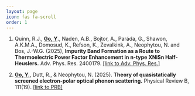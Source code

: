 ```yaml
---
layout: page
icon: fas fa-scroll
order: 1
---
```


1. Quinn, R.J., **<u>Go, Y</u>**., Naden, A.B., Bojtor, A., Paráda, G., Shawon, A.K.M.A., Domosud, K., Refson, K., Zevalkink, A., Neophytou, N. and Bos, J.-W.G. (2025), **Impurity Band Formation as a Route to Thermoelectric Power Factor Enhancement in n-type XNiSn Half-Heuslers.** Adv. Phys. Res. 2400179. <a href="https://doi.org/10.1002/apxr.202400179" target="_blank">[link to Adv. Phys. Res.]</a>


2. **<u>Go, Y.</u>**, Dutt, R., & Neophytou, N. (2025). **Theory of quasistatically screened electron-polar optical phonon scattering.** Physical Review B, 111(19). <a href="https://doi.org/10.1103/physrevb.111.195211" target="_blank">[link to PRB]</a>

